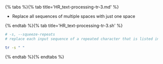 {% tabs %}{% tab title='HR_text-processing-tr-3.md' %}

* Replace all sequences of multiple spaces with just one space

{% endtab %}{% tab title='HR_text-processing-tr-3.sh' %}

```sh
# -s, --squeeze-repeats
# replace each input sequence of a repeated character that is listed in SET1 with a single occurrence of that character

tr -s " "
```

{% endtab %}{% endtabs %}
